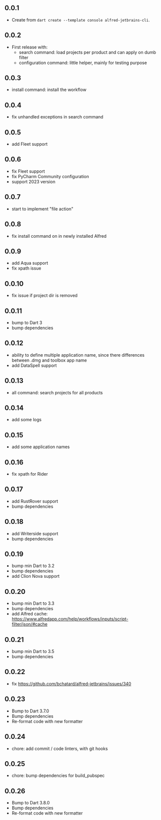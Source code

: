 ## 0.0.1

- Create from `dart create --template console alfred-jetbrains-cli`.

## 0.0.2

- First release with:
  - search command: load projects per product and can apply on dumb filter
  - configuration command: little helper, mainly for testing purpose

## 0.0.3

- install command: install the workflow

## 0.0.4

- fix unhandled exceptions in search command

## 0.0.5

- add Fleet support

## 0.0.6

- fix Fleet support
- fix PyCharm Community configuration
- support 2023 version

## 0.0.7

- start to implement "file action"

## 0.0.8

- fix install command on in newly installed Alfred

## 0.0.9

- add Aqua support
- fix xpath issue

## 0.0.10

- fix issue if project dir is removed

## 0.0.11

- bump to Dart 3
- bump dependencies

## 0.0.12

- ability to define multiple application name, since there differences between .dmg and toolbox app name
- add DataSpell support

## 0.0.13

- all command: search projects for all products

## 0.0.14

- add some logs

## 0.0.15

- add some application names

## 0.0.16

- fix xpath for Rider

## 0.0.17

- add RustRover support
- bump dependencies

## 0.0.18

- add Writerside support
- bump dependencies

## 0.0.19

- bump min Dart to 3.2
- bump dependencies
- add Clion Nova support

## 0.0.20

- bump min Dart to 3.3
- bump dependencies
- add Alfred cache: https://www.alfredapp.com/help/workflows/inputs/script-filter/json/#cache

## 0.0.21

- bump min Dart to 3.5
- bump dependencies

## 0.0.22

- fix https://github.com/bchatard/alfred-jetbrains/issues/340

## 0.0.23

- Bump to Dart 3.7.0
- Bump dependencies
- Re-format code with new formatter

## 0.0.24

- chore: add commit / code linters, with git hooks

## 0.0.25

- chore: bump dependencies for build_pubspec

## 0.0.26

- Bump to Dart 3.8.0
- Bump dependencies
- Re-format code with new formatter
